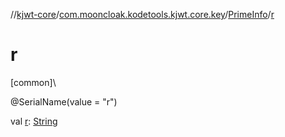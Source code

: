 //[kjwt-core](../../../index.md)/[com.mooncloak.kodetools.kjwt.core.key](../index.md)/[PrimeInfo](index.md)/[r](r.md)

# r

[common]\

@SerialName(value = &quot;r&quot;)

val [r](r.md): [String](https://kotlinlang.org/api/latest/jvm/stdlib/kotlin/-string/index.html)
